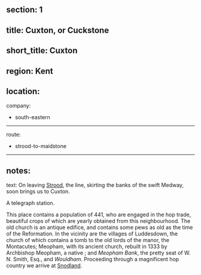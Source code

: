section: 1
----
title: Cuxton, or Cuckstone
----
short_title: Cuxton
----
region: Kent
----
location: 
----
company:
- south-eastern
----
route:
- strood-to-maidstone
----
notes:
----
text: On leaving [Strood](/stations/strood), the line, skirting the banks of the swift Medway, soon brings us to Cuxton.

A telegraph station.

This place contains a population of 441, who are engaged in the hop trade, beautiful crops of which are yearly obtained from this neighbourhood. The old church is an antique edifice, and contains some pews as old as the time of the Reformation. In the vicinity are the villages of Luddesdown, the church of which contains a tomb to the old lords of the manor, the Montacutes; Meopham, with its ancient church, rebuilt in 1333 by Archbishop Meopham, a native ; and *Meopham Bank*, the pretty seat of W. N. Smith, Esq., and *Wouldham*. Proceeding through a magnificent hop country we arrive at [Snodland](/stations/snodland).
